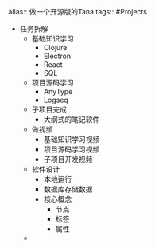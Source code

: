 alias:: 做一个开源版的Tana
tags:: #Projects

- 任务拆解
	- 基础知识学习
		- Clojure
		- Electron
		- React
		- SQL
	- 项目源码学习
		- AnyType
		- Logseq
	- 子项目完成
		- 大纲式的笔记软件
	- 做视频
		- 基础知识学习视频
		- 项目源码学习视频
		- 子项目开发视频
	- 软件设计
		- 本地运行
		- 数据库存储数据
		- 核心概念
			- 节点
			- 标签
			- 属性
	-